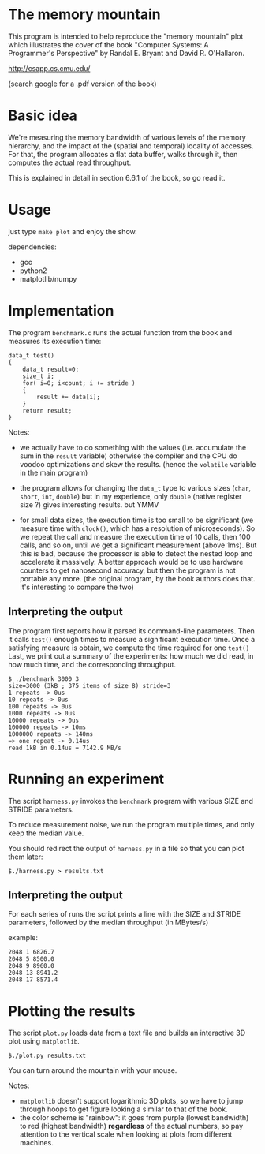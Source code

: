 The memory mountain
===================

This program is intended to  help reproduce the "memory mountain" plot
which  illustrates  the  cover  of   the  book  "Computer  Systems:  A
Programmer's Perspective" by Randal E. Bryant and David R. O'Hallaron.

http://csapp.cs.cmu.edu/

(search google for a .pdf version of the book)

# Basic idea

We're measuring the memory bandwidth  of various levels of  the memory
hierarchy, and  the impact of  the (spatial and temporal)  locality of
accesses. For that, the program allocates  a flat data buffer,  walks
through it, then computes the actual read throughput.

This is explained in detail in section 6.6.1 of the book, so go read it.

# Usage

just type `make plot` and enjoy the show.

dependencies:
- gcc
- python2
- matplotlib/numpy

# Implementation

The program `benchmark.c`  runs the actual function from  the book and
measures its execution time:

    data_t test()
    {
        data_t result=0;
        size_t i;
        for( i=0; i<count; i += stride )
        {
            result += data[i];
        }
        return result;
    }
    
Notes:

- we actually  have to do  something with the values  (i.e. accumulate
  the sum in the `result` variable) otherwise the compiler and the CPU
  do voodoo optimizations and skew  the results. (hence the `volatile`
  variable in the main program)

- the program allows  for changing the `data_t` type  to various sizes
  (`char`,  `short`,  `int`,  `double`)  but in  my  experience,  only
  `double` (native register size ?) gives interesting results. but YMMV

- for  small  data sizes,  the  execution  time  is  too small  to  be
  significant (we measure time with `clock()`, which has a resolution
  of microseconds). So we repeat the call and measure the execution
  time of
  10 calls,  then 100  calls, and  so on, until  we get  a significant
  measurement (above 1ms). But this is bad, because the processor is able
  to detect the nested loop and accelerate it massively. A better
  approach would be to use hardware counters to get nanosecond
  accuracy, but then the program is not portable any more. (the original
  program, by the book authors does that. It's interesting to compare the
  two)

## Interpreting the output

The program first  reports how it parsed  its command-line parameters.
Then it calls `test()` enough times to measure a significant execution time.
Once a satisfying measure is obtain, we compute the time required for one `test()`
Last, we print out a summary  of the experiments: how much we did read,
in how much time, and the corresponding throughput.

    $ ./benchmark 3000 3
    size=3000 (3kB ; 375 items of size 8) stride=3
    1 repeats -> 0us
    10 repeats -> 0us
    100 repeats -> 0us
    1000 repeats -> 0us
    10000 repeats -> 0us
    100000 repeats -> 10ms
    1000000 repeats -> 140ms
    => one repeat -> 0.14us
    read 1kB in 0.14us = 7142.9 MB/s

# Running an experiment

The script  `harness.py` invokes the `benchmark`  program with various
SIZE and STRIDE parameters.

To reduce measurement noise, we run the program multiple times, and
only keep the median value.


You should  redirect the output of  `harness.py` in a file  so that you
can plot them later:

    $./harness.py > results.txt



## Interpreting the output

For each series of runs the script prints a line with the
SIZE and STRIDE parameters, followed by the median throughput (in
MBytes/s)

example:

    2048 1 6826.7
    2048 5 8500.0
    2048 9 8960.0
    2048 13 8941.2
    2048 17 8571.4

# Plotting the results

The  script `plot.py`  loads  data  from a  text  file  and builds  an
interactive 3D plot using `matplotlib`.

    $./plot.py results.txt

You can turn around the mountain with your mouse.

Notes:

- `matplotlib` doesn't  support logarithmic  3D plots,  so we  have to
  jump through  hoops to get figure  looking a similar to  that of the
  book.
- the  color  scheme  is  "rainbow":   it  goes  from  purple  (lowest
  bandwidth) to  red (highest bandwidth) **regardless**  of the actual
  numbers,  so pay  attention to  the vertical  scale when  looking at
  plots from different machines.

